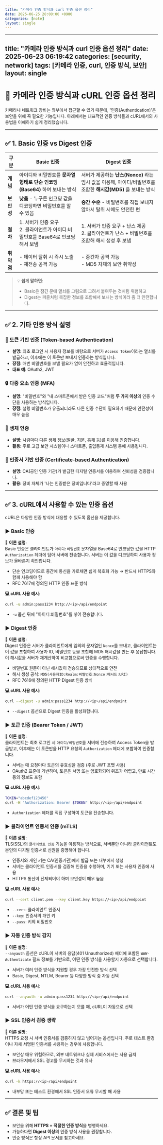 ```yaml
---
title: "카메라 인증 방식과 curl 인증 옵션 정리"
date: 2025-06-25 20:00:00 +0900
categories: [note]
layout: single
---
```


---
title: "카메라 인증 방식과 curl 인증 옵션 정리"
date: 2025-06-23 06:19:42
categories: [security, network]
tags: [카메라 인증, curl, 인증 방식, 보안]
layout: single
---

# 📸 카메라 인증 방식과 cURL 인증 옵션 정리

카메라나 네트워크 장비는 외부에서 접근할 수 있기 때문에, '인증(Authentication)'은 보안을 위해 꼭 필요한 기능입니다. 아래에서는 대표적인 인증 방식들과 cURL에서의 사용법을 이해하기 쉽게 정리했습니다.

---

## ✅ 1. Basic 인증 vs Digest 인증

| 구분 | Basic 인증 | Digest 인증 |
|------|------------|-------------|
| **개념** | 아이디와 비밀번호를 **문자열 형태로 단순 인코딩(Base64)** 하여 보내는 방식 | 서버가 제공하는 **난스(Nonce)** 라는 임시 값을 이용해, 아이디/비밀번호를 조합한 **해시값(MD5)** 을 보내는 방식 |
| **보안성** | **낮음** - 누구든 인코딩 값을 디코딩하면 비밀번호를 알 수 있음 | **중간 수준** - 비밀번호를 직접 보내지 않아서 탈취 시에도 안전한 편 |
| **절차** | 1. 서버가 인증 요구<br>2. 클라이언트가 아이디:비밀번호를 Base64로 인코딩해서 보냄 | 1. 서버가 인증 요구 + 난스 제공<br>2. 클라이언트가 난스 + 비밀번호를 조합해 해시 생성 후 보냄 |
| **취약점** | - 데이터 탈취 시 즉시 노출<br>- 재전송 공격 가능 | - 중간자 공격 가능<br>- MD5 자체의 보안 취약성 |

> 💡 **쉽게 말하면**:  
> - Basic은 잠긴 문에 열쇠를 그림으로 그려서 붙여두는 것처럼 위험하고  
> - Digest는 퍼즐처럼 복잡한 정보를 조합해서 보내는 방식이라 좀 더 안전합니다.

---

## ✅ 2. 기타 인증 방식 설명

### 🔐 토큰 기반 인증 (Token-based Authentication)
- **설명**: 최초 로그인 시 사용자 정보를 바탕으로 서버가 `Access Token`이라는 열쇠를 발급하고, 이후에는 이 토큰만 보내서 인증하는 방식입니다.
- **장점**: 매번 비밀번호를 보낼 필요가 없어 안전하고 효율적입니다.
- **대표 예**: OAuth2, JWT

### 🔒 다중 요소 인증 (MFA)
- **설명**: "비밀번호"와 "내 스마트폰에서 받은 인증 코드"처럼 **두 가지 이상**의 인증 수단을 사용하는 방식입니다.
- **장점**: 설령 비밀번호가 유출되더라도 다른 인증 수단이 필요하기 때문에 안전성이 매우 높음

### 🧬 생체 인증
- **설명**: 사람마다 다른 생체 정보(얼굴, 지문, 홍채 등)를 이용해 인증합니다.
- **활용**: 주로 고급 보안 시스템이나 스마트폰, 출입통제 시스템 등에 사용됩니다.

### 📜 인증서 기반 인증 (Certificate-based Authentication)
- **설명**: CA(공인 인증 기관)가 발급한 디지털 인증서를 이용하여 신뢰성을 검증합니다.
- **활용**: 장비 자체가 '나는 인증받은 장비입니다'라고 증명할 때 사용

---

## ✅ 3. cURL에서 사용할 수 있는 인증 옵션

cURL은 다양한 인증 방식에 대응할 수 있도록 옵션을 제공합니다.

### ▶️ Basic 인증  
**📘 이론 설명**:  
Basic 인증은 클라이언트가 `아이디:비밀번호` 문자열을 Base64로 인코딩한 값을 HTTP `Authorization` 헤더에 담아 서버에 전송합니다. 서버는 이 값을 디코딩하여 사용자 정보가 올바른지 확인합니다.  

- 단순 인코딩이므로 중간에 통신을 가로채면 쉽게 복호화 가능 → 반드시 HTTPS와 함께 사용해야 함
- RFC 7617에 정의된 HTTP 인증 표준 방식

**💻 cURL 사용 예시**:
```bash
curl -u admin:pass1234 http://<ip>/api/endpoint
```
- `-u` 옵션 뒤에 "아이디:비밀번호"를 넣어 전송합니다.

### ▶️ Digest 인증  
**📘 이론 설명**:  
Digest 인증은 서버가 클라이언트에게 임의의 문자열인 `Nonce`를 보내고, 클라이언트는 이 값을 포함하여 사용자 ID, 비밀번호 등을 조합해 MD5 해시값을 만든 후 응답합니다. 이 해시값을 서버가 재계산하여 비교함으로써 인증을 수행합니다.  

- 비밀번호 원문이 아닌 해시값이 전송되므로 상대적으로 안전  
- 해시 생성 공식: `MD5(사용자ID:Realm:비밀번호:Nonce:메서드:URI)`  
- RFC 7616에 정의된 HTTP Digest 인증 방식

**💻 cURL 사용 예시**:
```bash
curl --digest -u admin:pass1234 http://<ip>/api/endpoint
```
- `--digest` 옵션으로 Digest 인증을 활성화합니다.

### ▶️ 토큰 인증 (Bearer Token / JWT)  
**📘 이론 설명**:  
클라이언트는 최초 로그인 시 `아이디/비밀번호`를 서버에 전송하여 Access Token을 발급받고, 이후에는 이 토큰만을 HTTP 요청의 `Authorization` 헤더에 포함하여 인증합니다.  

- 서버는 매 요청마다 토큰의 유효성을 검증 (주로 JWT 포맷 사용)  
- OAuth2 표준에 기반하며, 토큰은 서명 또는 암호화되어 위조가 어렵고, 만료 시간 등의 정보도 포함  

**💻 cURL 사용 예시**:
```bash
TOKEN="abcdef123456"
curl -H "Authorization: Bearer $TOKEN" http://<ip>/api/endpoint
```
- `Authorization` 헤더를 직접 구성하여 토큰을 전송합니다.

### ▶️ 클라이언트 인증서 인증 (mTLS)  
**📘 이론 설명**:  
TLS(SSL)의 `클라이언트 인증` 기능을 이용하는 방식으로, 서버뿐만 아니라 클라이언트도 본인의 디지털 인증서로 신원을 증명해야 합니다.  

- 인증서와 개인 키는 CA(인증기관)에서 발급 또는 내부에서 생성  
- 서버는 클라이언트 인증서를 검증해 인증을 수행하며, 기기 또는 사용자 인증에 사용  
- HTTPS 통신이 전제되어야 하며 보안성이 매우 높음

**💻 cURL 사용 예시**:
```bash
curl --cert client.pem --key client.key https://<ip>/api/endpoint
```
- `--cert`: 클라이언트 인증서  
- `--key`: 인증서의 개인 키  
- `--pass`: 키의 비밀번호

### ▶️ 자동 인증 방식 감지  
**📘 이론 설명**:  
`--anyauth` 옵션은 cURL이 서버의 응답(401 Unauthorized) 헤더에 포함된 `WWW-Authenticate` 필드 정보를 기반으로, 어떤 인증 방식을 사용할지 자동으로 선택합니다.  

- 서버가 여러 인증 방식을 지원할 경우 가장 안전한 방식 선택  
- Basic, Digest, NTLM, Bearer 등 다양한 방식 중 자동 선택

**💻 cURL 사용 예시**:
```bash
curl --anyauth -u admin:pass1234 http://<ip>/api/endpoint
```
- 서버가 어떤 인증 방식을 요구하는지 모를 때, cURL이 자동으로 선택

### ▶️ SSL 인증서 검증 생략  
**📘 이론 설명**:  
HTTPS 요청 시 서버 인증서를 검증하지 않고 넘어가는 옵션입니다. 주로 테스트 환경이나 자체 서명된 인증서를 사용하는 경우에 사용합니다.  

- 보안상 매우 위험하므로, 외부 네트워크나 실제 서비스에서는 사용 금지  
- 브라우저에서 SSL 경고를 무시하는 것과 유사

**💻 cURL 사용 예시**:
```bash
curl -k https://<ip>/api/endpoint
```
- 내부망 또는 테스트 환경에서 SSL 인증서 오류 무시할 때 사용

---

## ✅ 결론 및 팁

- 보안을 위해 **HTTPS + 적절한 인증 방식**을 병행하세요.
- 가능하다면 **Digest 이상**의 인증 방식 사용을 권장합니다.
- 인증 방식은 항상 API 문서를 참고하세요.

